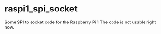 # raspi1_spi_socket

Some SPI to socket code for the Raspberry Pi 1
The code is not usable right now.
